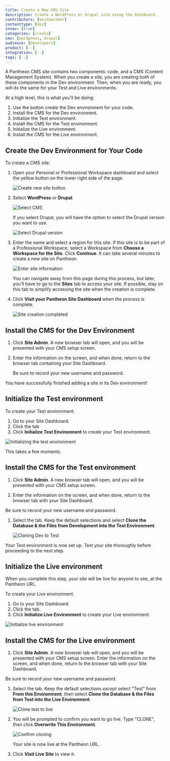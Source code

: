 ```yaml
---
title: Create a New CMS Site
description: Create a WordPress or Drupal site using the Dashboard.
contributors: [wordsmither]
contenttype: [doc]
innav: [true]
categories: [create]
cms: [wordpress, drupal]
audience: [developers]
product: [--]
integration: [--]
tags: [--]
---
```


A Pantheon CMS site contains two components: code, and a CMS (Content Management System).  When you create a site, you are creating both of these components in the Dev environment.  Then, when you are ready, you will do the same for your Test and Live environments.

At a high level, this is what you'll be doing:

1. Use the <Icon icon="plus" text="Create New Site"/> button create the Dev environment for your code.
1. Install the CMS for the Dev environment.
1. Initialize the Test environment.
1. Install the CMS for the Test environment.
1. Initialize the Live environment.
1. Install the CMS for the Live environment.

## Create the Dev Environment for Your Code

To create a CMS site:

1. Open your Personal or Professional Workspace dashboard and select the yellow <Icon icon="plus" text="Create New Site"/> button on the lower right side of the page.

   ![Create new site button](../images/create-new-site-button.png)

1. Select **WordPress** or **Drupal**.

   ![Select CMS](../images/create-new-site-cms.png)

   If you select Drupal, you will have the option to select the Drupal version you want to use.

   ![Select Drupal version](../images/create-new-site-cms-drupal.png)

1. Enter the name and select a region for this site. If this site is to be part of a Professional Workspace, select a Workspace from **Choose a Workspace for the Site**. Click **Continue**. It can take several minutes to create a new site on Pantheon.

   ![Enter site information](../images/create-new-site-info.png)

   <Alert title="Note" type="info" >

   You can navigate away from this page during this process, but later, you'll have to go to the **Sites** tab to access your site.  If possible, stay on this tab to simplify accessing the site when the creation is complete.

   </Alert>

1. Click **Visit your Pantheon Site Dashboard** when the process is complete.

   ![Site creation completed](../images/create-site-done.png)

## Install the CMS for the Dev Environment

1. Click **Site Admin**. A new browser tab will open, and you will be presented with your CMS setup screen.

1. Enter the information on the screen, and when done, return to the browser tab containing your Site Dashboard.

   <Alert title="Note" type="info">

   Be sure to record your new username and password.

   </Alert>

You have successfully finished adding a site in its Dev environment!

## Initialize the Test environment

To create your Test environment:

 1. Go to your Site Dashboard.
 1. Click the <Icon icon="equalizer" text="Test"/> tab
 1. Click **Initialize Test Environment** to create your Test environment.

 ![Initializing the test environment](../images/test-initialize.png)

   This takes a few moments.

## Install the CMS for the Test environment

1. Click **Site Admin**. A new browser tab will open, and you will be presented with your CMS setup screen.

1. Enter the information on the screen, and when done, return to the browser tab with your Site Dashboard.

  <Alert title="Note" type="info">

  Be sure to record your new username and password.

  </Alert>

1. Select the <Icon icon="server" text="Database / Files"/> tab. Keep the default selections and select **Clone the Database & the Files from Development into the Test Environment**.

   ![Cloning Dev to Test](../images/launch-clone-dev-to-test.png)

Your Test environment is now set up. Test your site thoroughly before proceeding to the next step.

## Initialize the Live environment

<Alert title="Warning" type="danger" >

When you complete this step, your site will be live for anyone to see, at the Pantheon URL. 

</Alert>

To create your Live environment.

 1. Go to your Site Dashboard.
 1. Click the <Icon icon="equalizer" text="Live"/> tab.
 1. Click **Initialize Live Environment** to create your Live environment.

   ![Initialize live environment](../images/launch-initialize-live.png)

## Install the CMS for the Live environment

1. Click **Site Admin**.  A new browser tab will open, and you will be presented with your CMS setup screen. Enter the information on the screen, and when done, return to the browser tab with your Site Dashboard.

  <Alert title="Note" type="info">

  Be sure to record your new username and password.

  </Alert>

1. Select the <Icon icon="server" text="Database / Files"/> tab. Keep the default selections *except* select "Test" from **From this Environment**, then select **Clone the Database & the Files from Test into the Live Environment**.

   ![Clone test to live](../images/dashboard/clone-test-to-live.png)

1. You will be prompted to confirm you want to go live.  Type "CLONE", then click **Overwrite This Environment**.

   ![Confirm cloning](../images/launch-clone-test-live-confirm.png)

   Your site is now live at the Pantheon URL.

1. Click **Visit Live Site** to view it.
